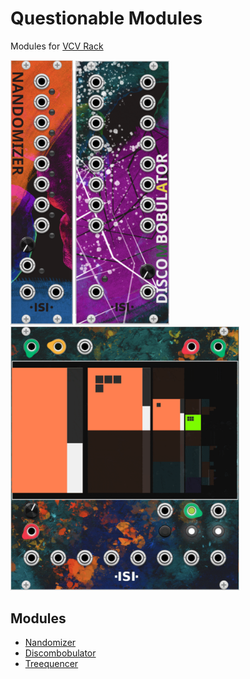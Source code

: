 # Questionable Modules 
Modules for [VCV Rack](https://github.com/VCVRack/Rack)

<img src="https://github.com/isivisi/questionablemodules/blob/master/images/nandomizerImage.PNG?raw=true" width="100"> <img src="https://github.com/isivisi/questionablemodules/blob/master/images/discombobulatorImage.PNG?raw=true" width="150">
<img src="https://github.com/isivisi/questionablemodules/blob/master/images/Treequencer.gif?raw=true?raw=true" width="366">

## Modules
- [Nandomizer](https://github.com/isivisi/questionablemodules/wiki/Nandomizer)
- [Discombobulator](https://github.com/isivisi/questionablemodules/wiki/Discombobulator)
- [Treequencer](https://github.com/isivisi/questionablemodules/wiki/Treequencer)

